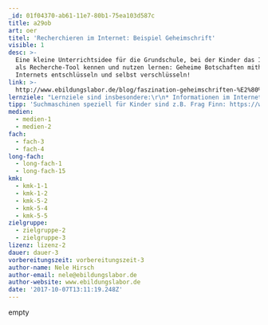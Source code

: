 ```yaml
---
_id: 01f04370-ab61-11e7-80b1-75ea103d587c
title: a29ob
art: oer
titel: 'Recherchieren im Internet: Beispiel Geheimschrift'
visible: 1
desc: >-
  Eine kleine Unterrichtsidee für die Grundschule, bei der Kinder das Internet
  als Recherche-Tool kennen und nutzen lernen: Geheime Botschaften mithilfe des
  Internets entschlüsseln und selbst verschlüsseln!
link: >-
  http://www.ebildungslabor.de/blog/faszination-geheimschriften-%E2%80%93-unterrichtsbeispiel-caesar-scheibe
lernziele: "Lernziele sind insbesondere:\r\n* Informationen im Internet finden; Suchmaschinen nutzen\r\n* Interesse wecken an Programmierung/ Algorithmen\r\n* Sicherheit im Umgang mit Buchstabieren/ dem Alphabet"
tipp: 'Suchmaschinen speziell für Kinder sind z.B. Frag Finn: https://www.fragfinn.de'
medien:
  - medien-1
  - medien-2
fach:
  - fach-3
  - fach-4
long-fach:
  - long-fach-1
  - long-fach-15
kmk:
  - kmk-1-1
  - kmk-1-2
  - kmk-5-2
  - kmk-5-4
  - kmk-5-5
zielgruppe:
  - zielgruppe-2
  - zielgruppe-3
lizenz: lizenz-2
dauer: dauer-3
vorbereitungszeit: vorbereitungszeit-3
author-name: Nele Hirsch
author-email: nele@ebildungslabor.de
author-website: www.ebildungslabor.de
date: '2017-10-07T13:11:19.248Z'
---
```

empty
